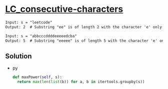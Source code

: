 # [LC_consecutive-characters](https://leetcode.com/problems/consecutive-characters)



```txt
Input: s = "leetcode"
Output: 2  # Substring "ee" is of length 2 with the character 'e' only.

Input: s = "abbcccddddeeeeedcba"
Output: 5  # Substring "eeeee" is of length 5 with the character 'e' only
```

## Solution

* py

  ```py
  def maxPower(self, s):
    return max(len(list(b)) for a, b in itertools.groupby(s))
  ```
